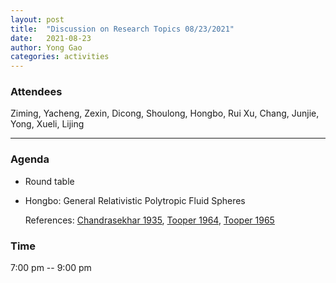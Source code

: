 ```yaml
---
layout: post
title:  "Discussion on Research Topics 08/23/2021"
date:   2021-08-23
author: Yong Gao
categories: activities
---
```



### Attendees

Ziming, Yacheng, Zexin, Dicong, Shoulong, Hongbo, Rui Xu, Chang, Junjie, Yong, Xueli, Lijing

---

### Agenda

- Round table
- Hongbo: General Relativistic Polytropic Fluid Spheres

  References: [Chandrasekhar 1935](http://articles.adsabs.harvard.edu/pdf/1935MNRAS..95..207C), [Tooper 1964](https://ui.adsabs.harvard.edu/abs/1964ApJ...140..434T/abstract), [Tooper 1965](https://ui.adsabs.harvard.edu/abs/1965ApJ...142.1541T/abstract)


### Time

7:00 pm -- 9:00 pm
